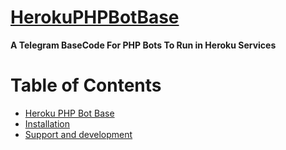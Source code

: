 # [HerokuPHPBotBase](https://github.com/SaeedZareen/Heroku-PHP-Bot-Base)

**A Telegram BaseCode For PHP Bots To Run in Heroku Services**

# Table of Contents

- [Heroku PHP Bot Base](#HerokuPHPBotBase)
- [Installation](#installation)
- [Support and development](#support-and-development)

